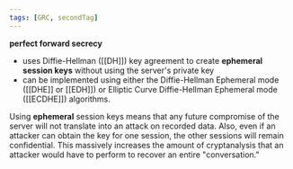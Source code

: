 ```yaml
---
tags: [GRC, secondTag]
---
```

**perfect forward secrecy**
 - uses Diffie-Hellman ([[DH]]) key agreement to create **ephemeral session keys** without using the server's private key
 - can be implemented using either the Diffie-Hellman Ephemeral mode ([[DHE]] or [[EDH]]) or Elliptic Curve Diffie-Hellman Ephemeral mode ([[ECDHE]]) algorithms.



Using **ephemeral** session keys means that any future compromise of the server will not translate into an attack on recorded data. Also, even if an attacker can obtain the key for one session, the other sessions will remain confidential. This massively increases the amount of cryptanalysis that an attacker would have to perform to recover an entire "conversation."
